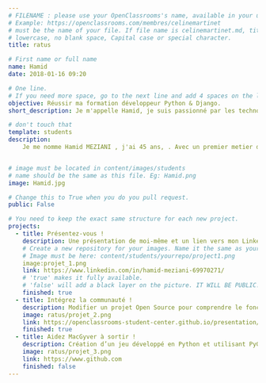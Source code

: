 ```yaml
---
# FILENAME : please use your OpenClassrooms's name, available in your url.
# Example: https://openclassrooms.com/membres/celinemartinet
# must be the name of your file. If file name is celinemartinet.md, title is celinemartinet.
# lowercase, no blank space, Capital case or special character.
title: ratus

# First name or full name
name: Hamid
date: 2018-01-16 09:20

# One line.
# If you need more space, go to the next line and add 4 spaces on the left, as in 'description'.
objective: Réussir ma formation développeur Python & Django.
short_description: Je m'appelle Hamid, je suis passionné par les technologies web  ,j'aime voyager découvrir d'autre cultures  .

# don't touch that
template: students
description:
    Je me nomme Hamid MEZIANI , j'ai 45 ans, . Avec un premier metier dans la grande distribution pendant 10 ans ,j'ai voulu le changement dans ma vie professionnel et me formé au metier de développeur ,pour cela j'ai utilisé pendant 6 ans Webdev EDI de pcsoft ,mais aujourd'hui j'aspire a devenir développeur en python pour réalisé mes propre projets logiciels en intelligence artificielle dans l'avenir .


# image must be located in content/images/students
# name should be the same as this file. Eg: Hamid.png
image: Hamid.jpg

# Change this to True when you do you pull request.
public: False

# You need to keep the exact same structure for each new project.
projects:
  - title: Présentez-vous !
    description: Une présentation de moi-même et un lien vers mon LinkedIn.
    # Create a new repository for your images. Name it the same as your nickname and profile picture.
    # Image must be here: content/students/yourrepo/project1.png
    image:projet_1.png
    link: https://www.linkedin.com/in/hamid-meziani-69970271/
    # 'true' makes it fully available.
    # 'false' will add a black layer on the picture. IT WILL BE PUBLIC!
    finished: true
  - title: Intégrez la communauté !
    description: Modifier un projet Open Source pour comprendre le fonctionnement de Git, de Github et des pull requests. 
    image: ratus/projet_2.png
    link: https://openclassrooms-student-center.github.io/presentation/students/ratus.html
    finished: true
  - title: Aidez MacGyver à sortir !
    description: Création d’un jeu développé en Python et utilisant PyGame.
    image: ratus/projet_3.png
    link: https://www.github.com
    finished: false
---
```

